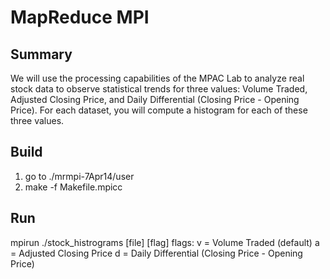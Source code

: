 # MapReduce MPI

## Summary
We will use the processing capabilities of the MPAC Lab to analyze real stock data to observe statistical trends for three values: Volume Traded, Adjusted Closing Price, and Daily Differential (Closing Price - Opening Price). For each dataset, you will compute a histogram for each of these three values.

## Build
1. go to ./mrmpi-7Apr14/user
2. make -f Makefile.mpicc

## Run
mpirun ./stock_histrograms [file] [flag]
flags:	v = Volume Traded (default)
	a = Adjusted Closing Price
	d = Daily Differential (Closing Price - Opening Price)
